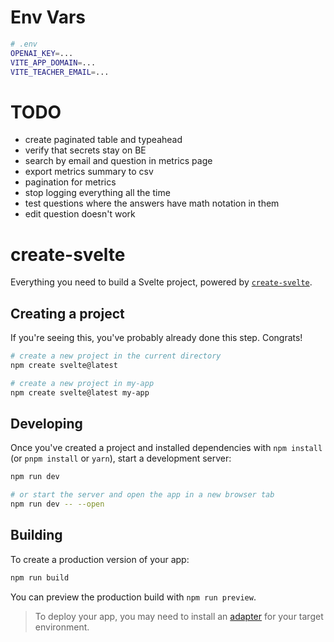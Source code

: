 # Env Vars
```sh
# .env
OPENAI_KEY=...
VITE_APP_DOMAIN=...
VITE_TEACHER_EMAIL=...
```

# TODO

- create paginated table and typeahead
- verify that secrets stay on BE
- search by email and question in metrics page
- export metrics summary to csv
- pagination for metrics
- stop logging everything all the time
- test questions where the answers have math notation in them
- edit question doesn't work

# create-svelte

Everything you need to build a Svelte project, powered by [`create-svelte`](https://github.com/sveltejs/kit/tree/main/packages/create-svelte).

## Creating a project

If you're seeing this, you've probably already done this step. Congrats!

```bash
# create a new project in the current directory
npm create svelte@latest

# create a new project in my-app
npm create svelte@latest my-app
```

## Developing

Once you've created a project and installed dependencies with `npm install` (or `pnpm install` or `yarn`), start a development server:

```bash
npm run dev

# or start the server and open the app in a new browser tab
npm run dev -- --open
```

## Building

To create a production version of your app:

```bash
npm run build
```

You can preview the production build with `npm run preview`.

> To deploy your app, you may need to install an [adapter](https://kit.svelte.dev/docs/adapters) for your target environment.
